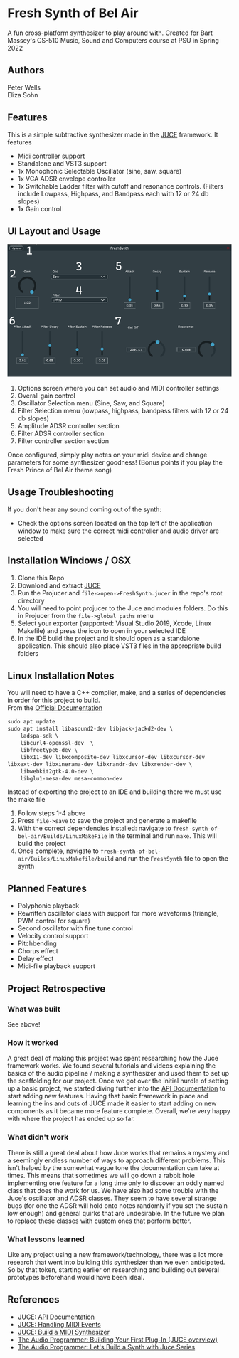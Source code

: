 # Fresh Synth of Bel Air

A fun cross-platform synthesizer to play around with. Created for Bart Massey's CS-510 Music, Sound and Computers course at PSU in Spring 2022

## Authors

Peter Wells  
Eliza Sohn

## Features

This is a simple subtractive synthesizer made in the [JUCE](https://juce.com/) framework. It features

* Midi controller support
* Standalone and VST3 support
* 1x Monophonic Selectable Oscillator (sine, saw, square)
* 1x VCA ADSR envelope controller
* 1x Switchable Ladder filter with cutoff and resonance controls. (Filters include Lowpass, Highpass, and Bandpass each with 12 or 24 db slopes)
* 1x Gain control

## UI Layout and Usage

![Fresh Synth Interface](./images/interfaceNumbered.gif "Fresh Synth Interface")

1. Options screen where you can set audio and MIDI controller settings
2. Overall gain control
3. Oscillator Selection menu (Sine, Saw, and Square)
4. Filter Selection menu (lowpass, highpass, bandpass filters with 12 or 24 db slopes)
5. Amplitude ADSR controller section
6. Filter ADSR controller section
7. Filter controller section section

Once configured, simply play notes on your midi device and change parameters for some synthesizer goodness! (Bonus points if you play the Fresh Prince of Bel Air theme song)

## Usage Troubleshooting

If you don't hear any sound coming out of the synth:

* Check the options screen located on the top left of the application window to make sure the correct midi controller and audio driver are selected

## Installation Windows / OSX

1. Clone this Repo
2. Download and extract [JUCE](https://juce.com/get-juce)
3. Run the Projucer and `file->open->FreshSynth.jucer` in the repo's root directory
4. You will need to point projucer to the Juce and modules folders. Do this in Projucer from the `file->global paths` menu
5. Select your exporter (supported: Visual Studio 2019, Xcode, Linux Makefile) and press the icon to open in your selected IDE
6. In the IDE build the project and it should open as a standalone application. This should also place VST3 files in the appropriate build folders

## Linux Installation Notes

You will need to have a C++ compiler, make, and a series of dependencies in order for this project to build.  
From the [Official Documentation](https://github.com/juce-framework/JUCE/blob/master/docs/Linux%20Dependencies.md)
```
sudo apt update
sudo apt install libasound2-dev libjack-jackd2-dev \
    ladspa-sdk \
    libcurl4-openssl-dev  \
    libfreetype6-dev \
    libx11-dev libxcomposite-dev libxcursor-dev libxcursor-dev libxext-dev libxinerama-dev libxrandr-dev libxrender-dev \
    libwebkit2gtk-4.0-dev \
    libglu1-mesa-dev mesa-common-dev
```
Instead of exporting the project to an IDE and building there we must use the make file

1. Follow steps 1-4 above
2. Press `file->save` to save the project and generate a makefile
3. With the correct dependencies installed: navigate to `fresh-synth-of-bel-air/Builds/LinuxMakeFile` in the terminal and run `make`. This will build the project
4. Once complete, navigate to `fresh-synth-of-bel-air/Builds/LinuxMakefile/build` and run the `FreshSynth` file to open the synth

## Planned Features

* Polyphonic playback
* Rewritten oscillator class with support for more waveforms (triangle, PWM control for square)
* Second oscillator with fine tune control
* Velocity control support
* Pitchbending
* Chorus effect
* Delay effect
* Midi-file playback support

## Project Retrospective

### What was built

See above!

### How it worked

A great deal of making this project was spent researching how the Juce framework works. We found several tutorials and videos explaining the basics of the audio pipeline / making a synthesizer and used them to set up the scaffolding for our project. Once we got over the initial hurdle of setting up a basic project, we started diving further into the [API Documentation](https://docs.juce.com/master/index.html) to start adding new features. Having that basic framework in place and learning the ins and outs of JUCE made it easier to start adding on new components as it became more feature complete. Overall, we're very happy with where the project has ended up so far.

### What didn't work

There is still a great deal about how Juce works that remains a mystery and a seemingly endless number of ways to approach different problems. This isn't helped by the somewhat vague tone the documentation can take at times. This means that sometimes we will go down a rabbit hole implementing one feature for a long time only to discover an oddly named class that does the work for us. We have also had some trouble with the Juce's oscillator and ADSR classes. They seem to have several strange bugs (for one the ADSR will hold onto notes randomly if you set the sustain low enough) and general quirks that are undesirable. In the future we plan to replace these classes with custom ones that perform better.

### What lessons learned

Like any project using a new framework/technology, there was a lot more research that went into building this synthesizer than we even anticipated. So by that token, starting earlier on researching and building out several prototypes beforehand would have been ideal.

## References

* [JUCE: API Documentation](https://docs.juce.com/master/index.html)
* [JUCE: Handling MIDI Events](https://docs.juce.com/master/tutorial_handling_midi_events.html)
* [JUCE: Build a MIDI Synthesizer](https://docs.juce.com/master/tutorial_synth_using_midi_input.html)
* [The Audio Programmer: Building Your First Plug-In (JUCE overview)](https://youtu.be/Bw_OkHNpj1M)
* [The Audio Programmer: Let's Build a Synth with Juce Series](https://youtu.be/nQR-wtzsRhA)
